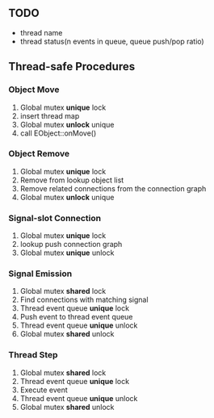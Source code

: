 
## TODO
- thread name
- thread status(n events in queue, queue push/pop ratio)

## Thread-safe Procedures
### Object Move
1. Global mutex **unique** lock
2. insert thread map
3. Global mutex **unlock** unique 
4. call EObject::onMove()

### Object Remove
1. Global mutex **unique** lock
2. Remove from lookup object list
3. Remove related connections from the connection graph
4. Global mutex **unlock** unique

### Signal-slot Connection
1. Global mutex **unique** lock
2. lookup push connection graph
3. Global mutex **unique** unlock

### Signal Emission
1. Global mutex **shared** lock
2. Find connections with matching signal
3. Thread event queue **unique** lock
4. Push event to thread event queue
5. Thread event queue **unique** unlock
6. Global mutex **shared** unlock

### Thread Step
1. Global mutex **shared** lock
2. Thread event queue **unique** lock
3. Execute event
4. Thread event queue **unique** unlock
5. Global mutex **shared** unlock
